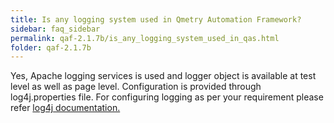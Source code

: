 ```yaml
---
title: Is any logging system used in Qmetry Automation Framework?
sidebar: faq_sidebar
permalink: qaf-2.1.7b/is_any_logging_system_used_in_qas.html
folder: qaf-2.1.7b
---
```



Yes, Apache logging services is used and logger object is available at test level as well as page level. Configuration is provided through log4j.properties file. For configuring logging as per your requirement please refer [log4j documentation.](http://logging.apache.org/log4j/1.2/manual.html)
